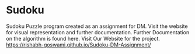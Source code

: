 # Sudoku
Sudoku Puzzle program created as an assignment for DM. Visit the website for visual representation and further documentation.
Further Documentation on the algorithm is found here.
Visit Our Website for the project.
https://rishabh-goswami.github.io/Sudoku-DM-Assignment/
